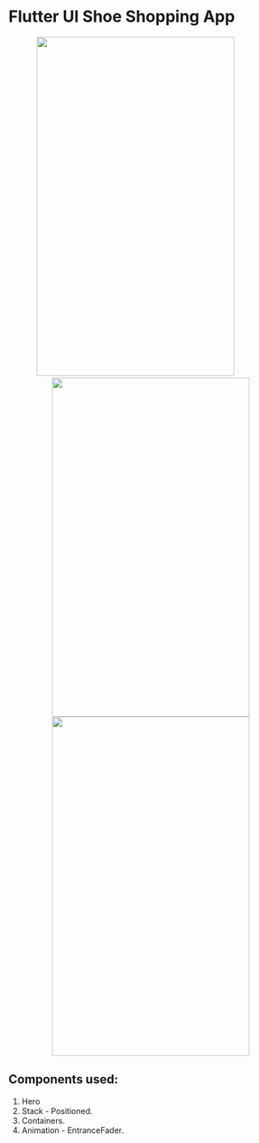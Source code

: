 # Flutter UI Shoe Shopping App

<p align="center"> 
<img width="350" height="600" src="https://github.com/Dhruvpolaris/shoes_shopping/blob/master/output1.jpg">
&emsp; &emsp; &emsp; 
<img width="350" height="600" src="https://github.com/Dhruvpolaris/shoes_shopping/blob/master/finaloutput.gif">
<img width="350" height="600" src="https://github.com/Dhruvpolaris/shoes_shopping/blob/master/output2.jpg">
</p>


## Components used:
1. Hero
2. Stack - Positioned.
3. Containers.
4. Animation - EntranceFader.

